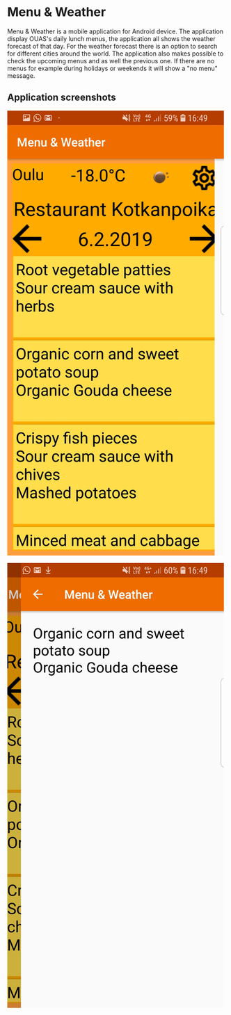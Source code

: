 # Menu & Weather
Menu & Weather is a mobile application for Android device. The application display OUAS's daily lunch menus, the application all shows the weather forecast of that day. For the weather forecast there is an option to search for different cities around the world.
The application also makes possible to check the upcoming menus and as well the previous one. If there are no menus for example during holidays or weekends it will show a "no menu" message.

## Application screenshots
![alt text](https://raw.githubusercontent.com/WaryaWaxbaro/menuweather/master/Screenshot_Menu%20%26%20Weather.jpg)

![alt text](https://raw.githubusercontent.com/WaryaWaxbaro/menuweather/master/Screenshot_Menu%20%26%20Weather_2.jpg)
